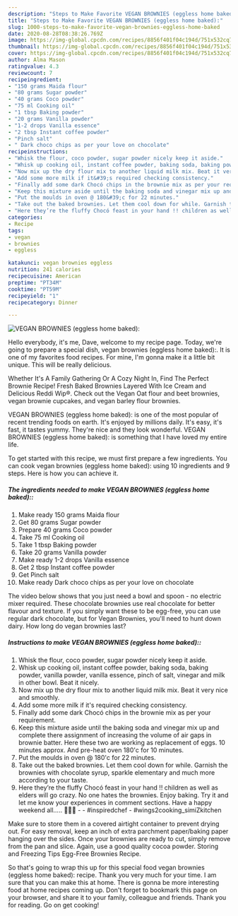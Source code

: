 ```yaml
---
description: "Steps to Make Favorite VEGAN BROWNIES (eggless home baked):"
title: "Steps to Make Favorite VEGAN BROWNIES (eggless home baked):"
slug: 1000-steps-to-make-favorite-vegan-brownies-eggless-home-baked
date: 2020-08-28T08:38:26.769Z
image: https://img-global.cpcdn.com/recipes/8856f401f04c194d/751x532cq70/vegan-brownies-eggless-home-baked-recipe-main-photo.jpg
thumbnail: https://img-global.cpcdn.com/recipes/8856f401f04c194d/751x532cq70/vegan-brownies-eggless-home-baked-recipe-main-photo.jpg
cover: https://img-global.cpcdn.com/recipes/8856f401f04c194d/751x532cq70/vegan-brownies-eggless-home-baked-recipe-main-photo.jpg
author: Alma Mason
ratingvalue: 4.3
reviewcount: 7
recipeingredient:
- "150 grams Maida flour"
- "80 grams Sugar powder"
- "40 grams Coco powder"
- "75 ml Cooking oil"
- "1 tbsp Baking powder"
- "20 grams Vanilla powder"
- "1-2 drops Vanilla essence"
- "2 tbsp Instant coffee powder"
- "Pinch salt"
- " Dark choco chips as per your love on chocolate"
recipeinstructions:
- "Whisk the flour, coco powder, sugar powder nicely keep it aside."
- "Whisk up cooking oil, instant coffee powder, baking soda, baking powder, vanilla powder, vanilla essence, pinch of salt, vinegar and milk in other bowl. Beat it nicely."
- "Now mix up the dry flour mix to another liquid milk mix. Beat it very nice and smoothly."
- "Add some more milk if it&#39;s required checking consistency."
- "Finally add some dark Chocó chips in the brownie mix as per your requirement."
- "Keep this mixture aside until the baking soda and vinegar mix up and complete there assignment of increasing the volume of air gaps in brownie batter. Here these two are working as replacement of eggs. 10 minutes approx. And pre-heat oven 180&#39;c for 10 minutes."
- "Put the moulds in oven @ 180&#39;c for 22 minutes."
- "Take out the baked brownies. Let them cool down for while. Garnish the brownies with chocolate syrup, sparkle elementary and much more according to your taste."
- "Here they’re the fluffy Chocó feast in your hand !! children as well as elders will go crazy. No one hates the brownies. Enjoy baking. Try it and let me know your experiences in comment sections. Have a happy weekend all..... 🍦🍷💝  #inspiredchef #wings2cooking_simiZkitchen"
categories:
- Recipe
tags:
- vegan
- brownies
- eggless

katakunci: vegan brownies eggless 
nutrition: 241 calories
recipecuisine: American
preptime: "PT34M"
cooktime: "PT59M"
recipeyield: "1"
recipecategory: Dinner

---
```



![VEGAN BROWNIES (eggless home baked):](https://img-global.cpcdn.com/recipes/8856f401f04c194d/751x532cq70/vegan-brownies-eggless-home-baked-recipe-main-photo.jpg)

Hello everybody, it's me, Dave, welcome to my recipe page. Today, we're going to prepare a special dish, vegan brownies (eggless home baked):. It is one of my favorites food recipes. For mine, I'm gonna make it a little bit unique. This will be really delicious.

Whether It&#39;s A Family Gathering Or A Cozy Night In, Find The Perfect Brownie Recipe! Fresh Baked Brownies Layered With Ice Cream and Delicious Reddi Wip®. Check out the Vegan Oat flour and beet brownies, vegan brownie cupcakes, and vegan barley flour brownies.

VEGAN BROWNIES (eggless home baked): is one of the most popular of recent trending foods on earth. It's enjoyed by millions daily. It's easy, it's fast, it tastes yummy. They're nice and they look wonderful. VEGAN BROWNIES (eggless home baked): is something that I have loved my entire life.


To get started with this recipe, we must first prepare a few ingredients. You can cook vegan brownies (eggless home baked): using 10 ingredients and 9 steps. Here is how you can achieve it.

<!--inarticleads1-->

##### The ingredients needed to make VEGAN BROWNIES (eggless home baked)::

1. Make ready 150 grams Maida flour
1. Get 80 grams Sugar powder
1. Prepare 40 grams Coco powder
1. Take 75 ml Cooking oil
1. Take 1 tbsp Baking powder
1. Take 20 grams Vanilla powder
1. Make ready 1-2 drops Vanilla essence
1. Get 2 tbsp Instant coffee powder
1. Get Pinch salt
1. Make ready  Dark choco chips as per your love on chocolate


The video below shows that you just need a bowl and spoon - no electric mixer required. These chocolate brownies use real chocolate for better flavour and texture. If you simply want these to be egg-free, you can use regular dark chocolate, but for Vegan Brownies, you&#39;ll need to hunt down dairy. How long do vegan brownies last? 

<!--inarticleads2-->

##### Instructions to make VEGAN BROWNIES (eggless home baked)::

1. Whisk the flour, coco powder, sugar powder nicely keep it aside.
1. Whisk up cooking oil, instant coffee powder, baking soda, baking powder, vanilla powder, vanilla essence, pinch of salt, vinegar and milk in other bowl. Beat it nicely.
1. Now mix up the dry flour mix to another liquid milk mix. Beat it very nice and smoothly.
1. Add some more milk if it&#39;s required checking consistency.
1. Finally add some dark Chocó chips in the brownie mix as per your requirement.
1. Keep this mixture aside until the baking soda and vinegar mix up and complete there assignment of increasing the volume of air gaps in brownie batter. Here these two are working as replacement of eggs. 10 minutes approx. And pre-heat oven 180&#39;c for 10 minutes.
1. Put the moulds in oven @ 180&#39;c for 22 minutes.
1. Take out the baked brownies. Let them cool down for while. Garnish the brownies with chocolate syrup, sparkle elementary and much more according to your taste.
1. Here they’re the fluffy Chocó feast in your hand !! children as well as elders will go crazy. No one hates the brownies. Enjoy baking. Try it and let me know your experiences in comment sections. Have a happy weekend all..... 🍦🍷💝 -  - #inspiredchef - #wings2cooking_simiZkitchen


Make sure to store them in a covered airtight container to prevent drying out. For easy removal, keep an inch of extra parchment paper/baking paper hanging over the sides. Once your brownies are ready to cut, simply remove from the pan and slice. Again, use a good quality cocoa powder. Storing and Freezing Tips Egg-Free Brownies Recipe. 

So that's going to wrap this up for this special food vegan brownies (eggless home baked): recipe. Thank you very much for your time. I am sure that you can make this at home. There is gonna be more interesting food at home recipes coming up. Don't forget to bookmark this page on your browser, and share it to your family, colleague and friends. Thank you for reading. Go on get cooking!
